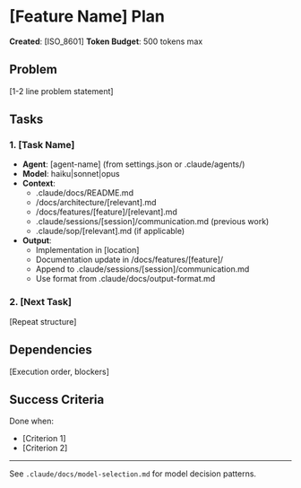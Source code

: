 # [Feature Name] Plan

**Created**: [ISO_8601]
**Token Budget**: 500 tokens max

## Problem

[1-2 line problem statement]

## Tasks

### 1. [Task Name]
- **Agent**: [agent-name] (from settings.json or .claude/agents/)
- **Model**: haiku|sonnet|opus
- **Context**:
  - .claude/docs/README.md
  - /docs/architecture/[relevant].md
  - /docs/features/[feature]/[relevant].md
  - .claude/sessions/[session]/communication.md (previous work)
  - .claude/sop/[relevant].md (if applicable)
- **Output**:
  - Implementation in [location]
  - Documentation update in /docs/features/[feature]/
  - Append to .claude/sessions/[session]/communication.md
  - Use format from .claude/docs/output-format.md

### 2. [Next Task]
[Repeat structure]

## Dependencies

[Execution order, blockers]

## Success Criteria

Done when:
- [Criterion 1]
- [Criterion 2]

---

See `.claude/docs/model-selection.md` for model decision patterns.
